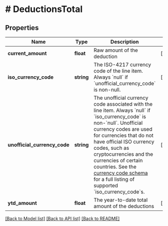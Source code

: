 # # DeductionsTotal

## Properties

Name | Type | Description | Notes
------------ | ------------- | ------------- | -------------
**current_amount** | **float** | Raw amount of the deduction | [optional]
**iso_currency_code** | **string** | The ISO-4217 currency code of the line item. Always &#x60;null&#x60; if &#x60;unofficial_currency_code&#x60; is non-null. | [optional]
**unofficial_currency_code** | **string** | The unofficial currency code associated with the line item. Always &#x60;null&#x60; if &#x60;iso_currency_code&#x60; is non-&#x60;null&#x60;. Unofficial currency codes are used for currencies that do not have official ISO currency codes, such as cryptocurrencies and the currencies of certain countries.  See the [currency code schema](https://plaid.com/docs/api/accounts#currency-code-schema) for a full listing of supported &#x60;iso_currency_code&#x60;s. | [optional]
**ytd_amount** | **float** | The year-to-date total amount of the deductions | [optional]

[[Back to Model list]](../../README.md#models) [[Back to API list]](../../README.md#endpoints) [[Back to README]](../../README.md)
